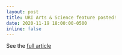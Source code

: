 ```yaml
---
layout: post
title: URI Arts & Science feature posted!
date: 2020-11-19 18:00:00-0500
inline: false
---
```


See the [full article](https://web.uri.edu/artsci/news/ones-ohs-assistant-professor-of-computer-science-sarah-brown-on-coming-to-uri/)
